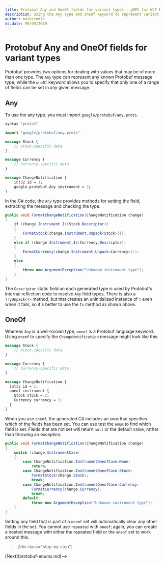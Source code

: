 ```yaml
---
title: Protobuf Any and OneOf fields for variant types - gRPC for WCF Developers
description: Using the Any type and OneOf keyword to represent variant object types in messages
author: markrendle
ms.date: 09/09/2019
---
```


# Protobuf Any and OneOf fields for variant types

Protobuf provides two options for dealing with values that may be of more than one type. The `Any` type can represent any known Protobuf message type, while the `oneOf` keyword allows you to specify that only one of a range of fields can be set in any given message.

## Any

To use the any type, you must import `google/protobuf/any.proto`.

```protobuf
syntax "proto3"

import "google/protobuf/any.proto"

message Stock {
    // Stock-specific data
}

message Currency {
    // Currency-specific data
}

message ChangeNotification {
    int32 id = 1;
    google.protobuf.Any instrument = 2;
}
```

In the C# code, the `Any` type provides methods for setting the field, extracting the message and checking the type.

```csharp
public void FormatChangeNotification(ChangeNotification change)
{
    if (change.Instrument.Is(Stock.Descriptor))
    {
        FormatStock(change.Instrument.Unpack<Stock>());
    }
    else if (change.Instrument.Is(Currency.Descriptor))
    {
        FormatCurrency(change.Instrument.Unpack<Currency>());
    }
    else
    {
        throw new ArgumentException("Unknown instrument type");
    }
}
```

The `Descriptor` static field on each generated type is used by Protobuf's internal reflection code to resolve `Any` field types. There is also a `TryUnpack<T>` method, but that creates an uninitialized instance of `T` even when it fails, so it's better to use the `Is` method as shown above.

## OneOf

Whereas `Any` is a well-known type, `oneof` is a Protobuf language keyword. Using `oneof` to specify the `ChangeNotification` message might look like this:

```protobuf
message Stock {
    // Stock-specific data
}

message Currency {
    // Currency-specific data
}

message ChangeNotification {
  int32 id = 1;
  oneof instrument {
    Stock stock = 2;
    Currency currency = 3;
  }
}
```

When you use `oneof`, the generated C# includes an `enum` that specifies which of the fields has been set. You can use test the `enum` to find which field is set. Fields that are not set will return `null` or the default value, rather than throwing an exception.

```csharp
public void FormatChangeNotification(ChangeNotification change)
{
    switch (change.InstrumentCase)
    {
        case ChangeNotification.InstrumentOneofCase.None:
            return;
        case ChangeNotification.InstrumentOneofCase.Stock:
            FormatStock(change.Stock);
            break;
        case ChangeNotification.InstrumentOneofCase.Currency:
            FormatCurrency(change.Currency);
            break;
        default:
            throw new ArgumentException("Unknown instrument type");
    }
}
```

Setting any field that is part of a `oneof` set will automatically clear any other fields in the set. You cannot use `repeated` with `oneof`; again, you can create a nested message with either the repeated field or the `oneof` set to work around this.

>[!div class="step-by-step"]
<!-->[Next](protobuf-enums.md)-->
